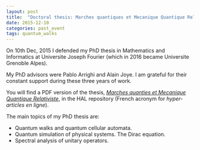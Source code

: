 ```yaml
---
layout: post
title:  "Doctoral thesis: Marches quantiques et Mecanique Quantique Relativiste"
date: 2015-12-10
categories: past_event
tags: quantum_walks
---
```




On 10th Dec, 2015 I defended my PhD thesis in Mathematics and Informatics at Universite Joseph Fourier (which in 2016 became Universite Grenoble Alpes). 

My PhD advisors were Pablo Arrighi and Alain Joye. I am grateful for their constant support during these three years of work.

You will find a PDF version of the thesis, [*Marches quanties et Mecanique Quantique Relativiste*](https://tel.archives-ouvertes.fr/tel-01253797), in the HAL repository (French acronym for *hyper-articles en ligne*). 

The main topics of my PhD thesis are:

- Quantum walks and quantum cellular automata.
- Quantum simulation of physical systems. The Dirac equation.
- Spectral analysis of unitary operators.


<!--

> Ok, ok.. but what is the thesis all about?

## In a few words...

-->